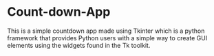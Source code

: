 # Count-down-App
This is a simple countdown app made using Tkinter which is a python framework that provides Python users with a simple way to create GUI elements using the widgets found in the Tk toolkit.
